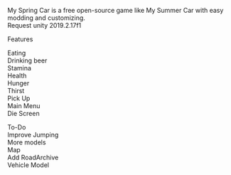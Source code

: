My Spring Car is a free open-source game like My Summer Car with easy modding and customizing.  
Request unity 2019.2.17f1

Features  

Eating  
Drinking beer  
Stamina  
Health   
Hunger  
Thirst  
Pick Up  
Main Menu  
Die Screen  

To-Do  
Improve Jumping  
More models  
Map  
Add RoadArchive  
Vehicle Model  


